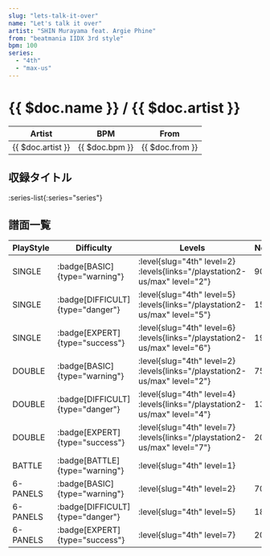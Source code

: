 ```yaml
---
slug: "lets-talk-it-over"
name: "Let's talk it over"
artist: "SHIN Murayama feat. Argie Phine"
from: "beatmania IIDX 3rd style"
bpm: 100
series:
  - "4th"
  - "max-us"
---
```


# {{ $doc.name }} / {{ $doc.artist }}

|Artist|BPM|From|
|------|---|----|
|{{ $doc.artist }}|{{ $doc.bpm }}|{{ $doc.from }}|

## 収録タイトル

:series-list{:series="series"}

## 譜面一覧

|PlayStyle|Difficulty|Levels|Notes|Movie|
|---------|----------|------|-----|-----|
|SINGLE| :badge[BASIC]{type="warning"}|<div class="field is-grouped is-grouped-multiline"> :level{slug="4th" level=2} :levels{links="/playstation2-us/max" level="2"}</div>|90/0||
|SINGLE| :badge[DIFFICULT]{type="danger"}|<div class="field is-grouped is-grouped-multiline"> :level{slug="4th" level=5} :levels{links="/playstation2-us/max" level="5"}</div>|155/0||
|SINGLE| :badge[EXPERT]{type="success"}|<div class="field is-grouped is-grouped-multiline"> :level{slug="4th" level=6} :levels{links="/playstation2-us/max" level="6"}</div>|193/0||
|DOUBLE| :badge[BASIC]{type="warning"}|<div class="field is-grouped is-grouped-multiline"> :level{slug="4th" level=2} :levels{links="/playstation2-us/max" level="2"}</div>|75/0||
|DOUBLE| :badge[DIFFICULT]{type="danger"}|<div class="field is-grouped is-grouped-multiline"> :level{slug="4th" level=4} :levels{links="/playstation2-us/max" level="4"}</div>|135/0||
|DOUBLE| :badge[EXPERT]{type="success"}|<div class="field is-grouped is-grouped-multiline"> :level{slug="4th" level=7} :levels{links="/playstation2-us/max" level="7"}</div>|203/0||
|BATTLE| :badge[BATTLE]{type="warning"}|<div class="field is-grouped is-grouped-multiline"> :level{slug="4th" level=1}</div>|||
|6-PANELS| :badge[BASIC]{type="warning"}|<div class="field is-grouped is-grouped-multiline"> :level{slug="4th" level=2}</div>|70/0||
|6-PANELS| :badge[DIFFICULT]{type="danger"}|<div class="field is-grouped is-grouped-multiline"> :level{slug="4th" level=5}</div>|187/0||
|6-PANELS| :badge[EXPERT]{type="success"}|<div class="field is-grouped is-grouped-multiline"> :level{slug="4th" level=7}</div>|202/0||
